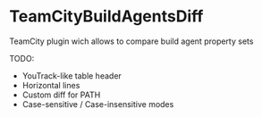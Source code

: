 TeamCityBuildAgentsDiff
=======================

TeamCity plugin wich allows to compare build agent property sets

TODO:
- YouTrack-like table header
- Horizontal lines
- Custom diff for PATH
- Case-sensitive / Case-insensitive modes
